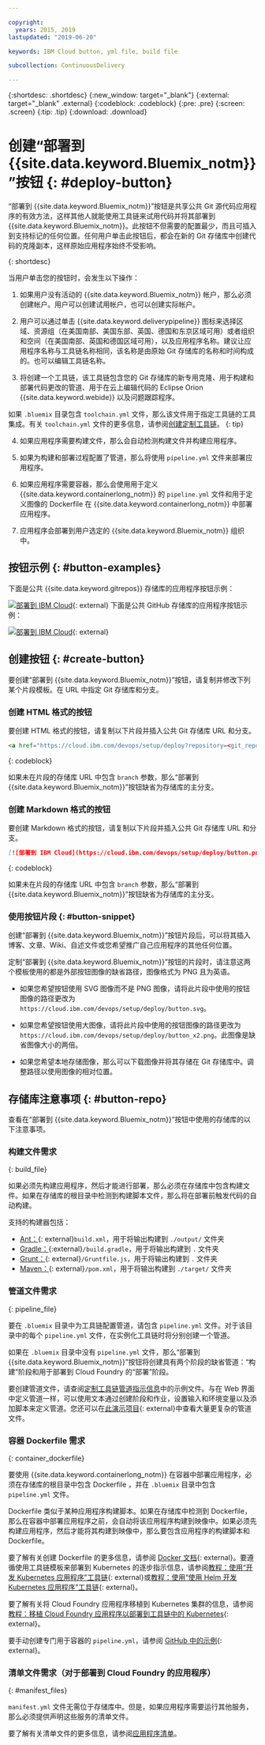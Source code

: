 ```yaml
---

copyright:
  years: 2015, 2019
lastupdated: "2019-06-20"

keywords: IBM Cloud button, yml file, build file

subcollection: ContinuousDelivery

---
```


{:shortdesc: .shortdesc}
{:new_window: target="_blank"}
{:external: target="_blank" .external}
{:codeblock: .codeblock}
{:pre: .pre}
{:screen: .screen}
{:tip: .tip}
{:download: .download}


# 创建“部署到 {{site.data.keyword.Bluemix_notm}}”按钮 {: #deploy-button}

“部署到 {{site.data.keyword.Bluemix_notm}}”按钮是共享公共 Git 源代码应用程序的有效方法，这样其他人就能使用工具链来试用代码并将其部署到 {{site.data.keyword.Bluemix_notm}}。此按钮不但需要的配置最少，而且可插入到支持标记的任何位置。任何用户单击此按钮后，都会在新的 Git 存储库中创建代码的克隆副本，这样原始应用程序始终不受影响。
  
{: shortdesc}

当用户单击您的按钮时，会发生以下操作：

1. 如果用户没有活动的 {{site.data.keyword.Bluemix_notm}} 帐户，那么必须创建帐户。用户可以创建试用帐户，也可以创建实际帐户。

2. 用户可以通过单击 {{site.data.keyword.deliverypipeline}} 图标来选择区域、资源组（在美国南部、美国东部、英国、德国和东京区域可用）或者组织和空间（在美国南部、英国和德国区域可用），以及应用程序名称。建议让应用程序名称与工具链名称相同，该名称是由原始 Git 存储库的名称和时间构成的。也可以编辑工具链名称。

3. 将创建一个工具链，该工具链包含您的 Git 存储库的新专用克隆、用于构建和部署代码更改的管道、用于在云上编辑代码的 Eclipse Orion {{site.data.keyword.webide}} 以及问题跟踪程序。

  如果 `.bluemix` 目录包含 `toolchain.yml` 文件，那么该文件用于指定工具链的工具集成。有关 `toolchain.yml` 文件的更多信息，请参阅[创建定制工具链](/docs/services/ContinuousDelivery?topic=ContinuousDelivery-toolchains_custom)。
  {: tip}

4. 如果应用程序需要构建文件，那么会自动检测构建文件并构建应用程序。

5. 如果为构建和部署过程配置了管道，那么将使用 `pipeline.yml` 文件来部署应用程序。

6. 如果应用程序需要容器，那么会使用用于定义 {{site.data.keyword.containerlong_notm}} 的 `pipeline.yml` 文件和用于定义图像的 Dockerfile 在 {{site.data.keyword.containerlong_notm}} 中部署应用程序。

7. 应用程序会部署到用户选定的 {{site.data.keyword.Bluemix_notm}} 组织中。

## 按钮示例 {: #button-examples}

下面是公共 {{site.data.keyword.gitrepos}} 存储库的应用程序按钮示例：

[![部署到 IBM Cloud](https://cloud.ibm.com/devops/setup/deploy/button.png)](https://cloud.ibm.com/devops/setup/deploy?repository=https://us-south.git.cloud.ibm.com/idsorg/sample-java-cloudant){: external}
下面是公共 GitHub 存储库的应用程序按钮示例：

[![部署到 IBM Cloud](https://cloud.ibm.com/devops/setup/deploy/button.png)](https://cloud.ibm.com/devops/setup/deploy?repository=https://github.com/open-toolchain/starfighter){: external}
## 创建按钮 {: #create-button}

要创建“部署到 {{site.data.keyword.Bluemix_notm}}”按钮，请复制并修改下列某个片段模板。在 URL 中指定 Git 存储库和分支。

### 创建 HTML 格式的按钮

要创建 HTML 格式的按钮，请复制以下片段并插入公共 Git 存储库 URL 和分支。

```HTML
<a href="https://cloud.ibm.com/devops/setup/deploy?repository=<git_repository_URL>&branch=<git_branch>"><img src="https://cloud.ibm.com/devops/setup/deploy/button.png" alt="部署到 IBM Cloud"></a>
```
{: codeblock}

如果未在片段的存储库 URL 中包含 `branch` 参数，那么“部署到 {{site.data.keyword.Bluemix_notm}}”按钮缺省为存储库的主分支。

### 创建 Markdown 格式的按钮

要创建 Markdown 格式的按钮，请复制以下片段并插入公共 Git 存储库 URL 和分支。

```Markdown
[![部署到 IBM Cloud](https://cloud.ibm.com/devops/setup/deploy/button.png)](https://cloud.ibm.com/devops/setup/deploy?repository=<git_repository_URL>&branch=<git_branch>)
```
{: codeblock}

如果未在片段的存储库 URL 中包含 `branch` 参数，那么“部署到 {{site.data.keyword.Bluemix_notm}}”按钮缺省为存储库的主分支。

### 使用按钮片段 {: #button-snippet}

创建“部署到 {{site.data.keyword.Bluemix_notm}}”按钮片段后，可以将其插入博客、文章、Wiki、自述文件或您希望推广自己应用程序的其他任何位置。

定制“部署到 {{site.data.keyword.Bluemix_notm}}”按钮的片段时，请注意这两个模板使用的都是外部按钮图像的缺省路径，图像格式为 PNG 且为英语。

* 如果您希望按钮使用 SVG 图像而不是 PNG 图像，请将此片段中使用的按钮图像的路径更改为 `https://cloud.ibm.com/devops/setup/deploy/button.svg`。

* 如果您希望按钮使用大图像，请将此片段中使用的按钮图像的路径更改为 `https://cloud.ibm.com/devops/setup/deploy/button_x2.png`。此图像是缺省图像大小的两倍。

* 如果您希望本地存储图像，那么可以下载图像并将其存储在 Git 存储库中。调整路径以使用图像的相对位置。

## 存储库注意事项 {: #button-repo}

查看在“部署到 {{site.data.keyword.Bluemix_notm}}”按钮中使用的存储库的以下注意事项。


### 构建文件需求
{: build_file}

如果必须先构建应用程序，然后才能进行部署，那么必须在存储库中包含构建文件。如果在存储库的根目录中检测到构建脚本文件，那么将在部署前触发代码的自动构建。

支持的构建器包括：

* [Ant：](http://ant.apache.org/manual/using.html){: external}`build.xml`，用于将输出构建到 `./output/` 文件夹
* [Gradle：](https://docs.gradle.org/current/userguide/getting_started.html){:external}`/build.gradle`，用于将输出构建到 `.` 文件夹
* [Grunt：](http://gruntjs.com/getting-started#the-gruntfile){: external}`/Gruntfile.js`，用于将输出构建到 `.` 文件夹
* [Maven：](http://maven.apache.org/guides/introduction/introduction-to-the-pom.html){: external}`/pom.xml`，用于将输出构建到 `./target/` 文件夹

### 管道文件需求
{: pipeline_file}

要在 `.bluemix` 目录中为工具链配置管道，请包含 `pipeline.yml` 文件。对于该目录中的每个 `pipeline.yml` 文件，在实例化工具链时将分别创建一个管道。

如果在 `.bluemix` 目录中没有 `pipeline.yml` 文件，那么“部署到 {{site.data.keyword.Bluemix_notm}}”按钮将创建具有两个阶段的缺省管道：“构建”阶段和用于部署到 Cloud Foundry 的“部署”阶段。

要创建管道文件，请查阅[定制工具链管道指示信息](/docs/services/ContinuousDelivery?topic=ContinuousDelivery-toolchains_custom#toolchains_custom_pipeline_yml)中的示例文件。与在 Web 界面中定义管道一样，可以使用文本通过创建阶段和作业，设置输入和环境变量以及添加脚本来定义管道。您还可以在[此演示项目](https://github.com/open-toolchain/toolchain-demo/tree/master/.bluemix){: external}中查看大量更复杂的管道文件。

### 容器 Dockerfile 需求
{: container_dockerfile}

要使用 {{site.data.keyword.containerlong_notm}} 在容器中部署应用程序，必须在存储库的根目录中包含 Dockerfile ，并在 `.bluemix` 目录中包含 `pipeline.yml` 文件。

Dockerfile 类似于某种应用程序构建脚本。如果在存储库中检测到 Dockerfile，那么在容器中部署应用程序之前，会自动将该应用程序构建到映像中。如果必须先构建应用程序，然后才能将其构建到映像中，那么要包含应用程序的构建脚本和 Dockerfile。

要了解有关创建 Dockerfile 的更多信息，请参阅 [Docker 文档](https://docs.docker.com/reference/builder/){: external}。要遵循使用工具链模板来部署到 Kubernetes 的逐步指示信息，请参阅[教程：使用“开发 Kubernetes 应用程序”工具链](https://www.ibm.com/cloud/garage/tutorials/use-develop-kubernetes-app-toolchain?task=0){: external}或[教程：使用“使用 Helm 开发 Kubernetes 应用程序”工具链](https://www.ibm.com/cloud/garage/tutorials/use-develop-kubernetes-app-with-helm-toolchain?task=0){: external}。

要了解有关将 Cloud Foundry 应用程序移植到 Kubernetes 集群的信息，请参阅[教程：移植 Cloud Foundry 应用程序以部署到工具链中的 Kubernetes](https://www.ibm.com/cloud/garage/tutorials/port-a-cf-app-to-deploy-to-kubernetes-in-a-toolchain?task=0){: external}。  

要手动创建专门用于容器的 `pipeline.yml`，请参阅 [GitHub 中的示例](https://github.com/Puquios/){: external}。

### 清单文件需求（对于部署到 Cloud Foundry 的应用程序）
{: #manifest_files}

`manifest.yml` 文件无需位于存储库中。但是，如果应用程序需要运行其他服务，那么必须提供声明这些服务的清单文件。

要了解有关清单文件的更多信息，请参阅[应用程序清单](/docs/cloud-foundry?topic=cloud-foundry-deploy_apps#appmanifest)。
